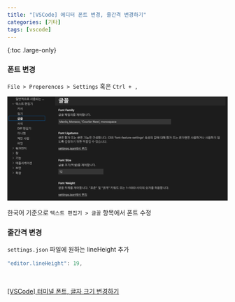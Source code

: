 ```yaml
---
title: "[VSCode] 에디터 폰트 변경, 줄간격 변경하기"
categories: [기타]
tags: [vscode]
---
```


{:toc .large-only}

### 폰트 변경

`File > Preperences > Settings` 혹은 `Ctrl + ,`

<img src="../../assets/img/blog/etc/2021-08-17-vscode-editor-font.png"/>

<br/>

한국어 기준으로 `텍스트 편집기 > 글꼴` 항목에서 폰트 수정

### 줄간격 변경

`settings.json` 파일에 원하는 lineHeight 추가

```js
"editor.lineHeight": 19,
```

<br/>

[[VSCode] 터미널 폰트, 글자 크기 변경하기](https://hianna.tistory.com/350)
